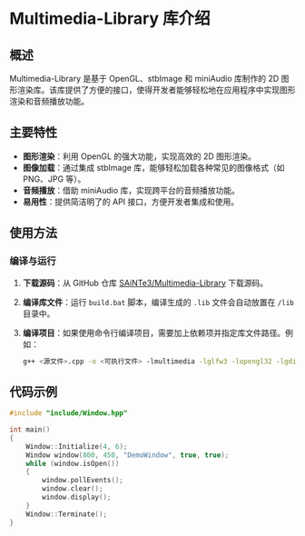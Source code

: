# Multimedia-Library 库介绍

## 概述

Multimedia-Library 是基于 OpenGL、stbImage 和 miniAudio 库制作的 2D 图形渲染库。该库提供了方便的接口，使得开发者能够轻松地在应用程序中实现图形渲染和音频播放功能。

## 主要特性

- **图形渲染**：利用 OpenGL 的强大功能，实现高效的 2D 图形渲染。
- **图像加载**：通过集成 stbImage 库，能够轻松加载各种常见的图像格式（如 PNG、JPG 等）。
- **音频播放**：借助 miniAudio 库，实现跨平台的音频播放功能。
- **易用性**：提供简洁明了的 API 接口，方便开发者集成和使用。

## 使用方法

### 编译与运行

1. **下载源码**：从 GitHub 仓库 [SAiNTe3/Multimedia-Library](https://github.com/SAiNTe3/Multimedia-Library) 下载源码。
2. **编译库文件**：运行 `build.bat` 脚本，编译生成的 `.lib` 文件会自动放置在 `/lib` 目录中。
3. **编译项目**：如果使用命令行编译项目，需要加上依赖项并指定库文件路径。例如：

   ```bash
   g++ <源文件>.cpp -o <可执行文件> -lmultimedia -lglfw3 -lopengl32 -lgdi32 -lglad -L<库文件路径>
   ```

## 代码示例

```cpp
#include "include/Window.hpp"

int main()
{
	Window::Initialize(4, 6);
	Window window(800, 450, "DemoWindow", true, true);
	while (window.isOpen())
	{
		window.pollEvents();
		window.clear();
		window.display();
	}
	Window::Terminate();
}
```
